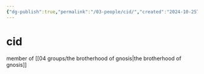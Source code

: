 ```yaml
---
{"dg-publish":true,"permalink":"/03-people/cid/","created":"2024-10-25T12:33:03.253-05:00","updated":"2024-10-25T12:34:16.981-05:00"}
---
```


# cid
member of [[04 groups/the brotherhood of gnosis\|the brotherhood of gnosis]]
